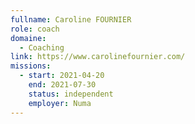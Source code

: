 ```yaml
---
fullname: Caroline FOURNIER
role: coach
domaine:
  - Coaching
link: https://www.carolinefournier.com/
missions:
  - start: 2021-04-20
    end: 2021-07-30
    status: independent
    employer: Numa
---
```


